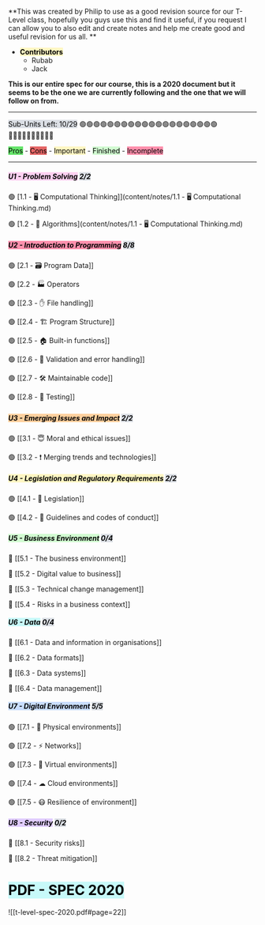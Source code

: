 **This was created by Philip to use as a good revision source for our T-Level class, hopefully you guys use this and find it useful, if you request I can allow you to also edit and create notes and help me create good and useful revision for us all. **

- **<mark style="background: #FFF3A3A6;">Contributors</mark>** 
	- Rubab
	- Jack


**This is our entire spec for our course, this is a 2020 document but it seems to be the one we are currently following and the one that we will follow on from.** 

-------------------------------------------------------------------------------

<mark style="background: #CACFD9A6;">Sub-Units Left: 10/29</mark>
🟢🟢🟢🟢🟢🟢🟢🟢🟢🟢🟢🟢🟢🟢🟢🟢🟢🟢🟢🟢🔴🔴🔴🔴🔴🔴🔴🔴🔴🔴

<mark style="background: #14D71DA6;">Pros</mark> - <mark style="background: #D71414A6;">Cons</mark> - <mark style="background: #FFF3A3A6;">Important</mark> - <mark style="background: #BBFABBA6;">Finished</mark> - <mark style="background: #FF5582A6;">Incomplete</mark> 

-------------------------------------------------------------------------------

##### <mark style="background: #FFB8EBA6;">U1 - Problem Solving</mark> <mark style="background: #CACFD9A6;">2/2</mark>

🟢 [1.1 - 🖥 Computational Thinking]](content/notes/1.1 - 🖥 Computational Thinking.md)

🟢 [1.2 - 👾 Algorithms](content/notes/1.1 - 🖥 Computational Thinking.md)

##### <mark style="background: #FF5582A6;">U2 - Introduction to Programming</mark> <mark style="background: #CACFD9A6;">8/8</mark>

🟢 [2.1 - 🗃 Program Data]]

🟢 [2.2 - 🏭 Operators

🟢 [[2.3 - ✋ File handling]]

🟢 [[2.4 - 🏗 Program Structure]]

🟢 [[2.5 - 🏠 Built-in functions]]

🟢 [[2.6 - 🎫 Validation and error handling]]

🟢 [[2.7 - 🛠 Maintainable code]]

🟢 [[2.8 - 🧪 Testing]]


##### <mark style="background: #FFB86CA6;">U3 - Emerging Issues and Impact</mark> <mark style="background: #CACFD9A6;">2/2</mark>

🟢 [[3.1 - 😇 Moral and ethical issues]]

🟢 [[3.2 -  ❗   Merging trends and technologies]]

##### <mark style="background: #FFF3A3A6;">U4 - Legislation and Regulatory Requirements</mark> <mark style="background: #CACFD9A6;">2/2</mark>

🟢 [[4.1 - 🧾 Legislation]]

🟢 [[4.2 - 📐 Guidelines and codes of conduct]]

##### <mark style="background: #BBFABBA6;">U5 - Business Environment</mark> <mark style="background: #CACFD9A6;">0/4</mark>

🔴 [[5.1 - The business environment]]

🔴 [[5.2 - Digital value to business]]

🔴 [[5.3 - Technical change management]]

🔴 [[5.4 - Risks in a business context]]

##### <mark style="background: #ABF7F7A6;">U6 - Data</mark> <mark style="background: #CACFD9A6;">0/4</mark>

🔴 [[6.1 - Data and information in organisations]]

🔴 [[6.2 - Data formats]]

🔴 [[6.3 - Data systems]]

🔴 [[6.4 - Data management]]

##### <mark style="background: #ADCCFFA6;">U7 - Digital Environment</mark> <mark style="background: #CACFD9A6;">5/5</mark>

🟢 [[7.1 - 🍎 Physical environments]]

🟢 [[7.2 - ⚡ Networks]]

🟢 [[7.3 - 🤔 Virtual environments]]

🟢 [[7.4 - ☁ Cloud environments]]

🟢 [[7.5 - 😷 Resilience of environment]]

##### <mark style="background: #D2B3FFA6;">U8 - Security</mark> <mark style="background: #CACFD9A6;">0/2</mark>

🔴 [[8.1 - Security risks]]

🔴 [[8.2 - Threat mitigation]]



#
# <mark style="background: #ABF7F7A6;">PDF - SPEC 2020</mark>

![[t-level-spec-2020.pdf#page=22]]
